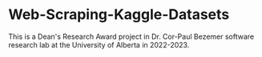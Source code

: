 # Web-Scraping-Kaggle-Datasets
This is a Dean's Research Award project in Dr. Cor-Paul Bezemer software research lab at the University of Alberta in 2022-2023.
